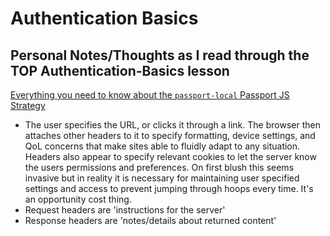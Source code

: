 # Authentication Basics

## Personal Notes/Thoughts as I read through the TOP Authentication-Basics lesson

[Everything you need to know about the `passport-local` Passport JS Strategy](https://levelup.gitconnected.com/everything-you-need-to-know-about-the-passport-local-passport-js-strategy-633bbab6195)

- The user specifies the URL, or clicks it through a link. The browser then attaches other headers to it to specify formatting, device settings, and QoL concerns that make sites able to fluidly adapt to any situation. Headers also appear to specify relevant cookies to let the server know the users permissions and preferences. On first blush this seems invasive but in reality it is necessary for maintaining user specified settings and access to prevent jumping through hoops every time. It's an opportunity cost thing.
- Request headers are 'instructions for the server'
- Response headers are 'notes/details about returned content'
